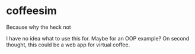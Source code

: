 # coffeesim
Because why the heck not

I have no idea what to use this for. Maybe for an OOP example?
On second thought, this could be a web app for virtual coffee.
